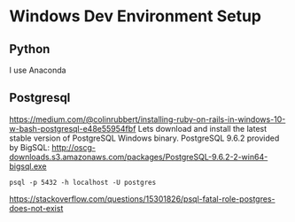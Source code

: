 # Windows Dev Environment Setup

## Python
I use Anaconda

## Postgresql
https://medium.com/@colinrubbert/installing-ruby-on-rails-in-windows-10-w-bash-postgresql-e48e55954fbf
Lets download and install the latest stable version of PostgreSQL Windows binary.
PostgreSQL 9.6.2 provided by BigSQL: http://oscg-downloads.s3.amazonaws.com/packages/PostgreSQL-9.6.2-2-win64-bigsql.exe 

```
psql -p 5432 -h localhost -U postgres
```

https://stackoverflow.com/questions/15301826/psql-fatal-role-postgres-does-not-exist
